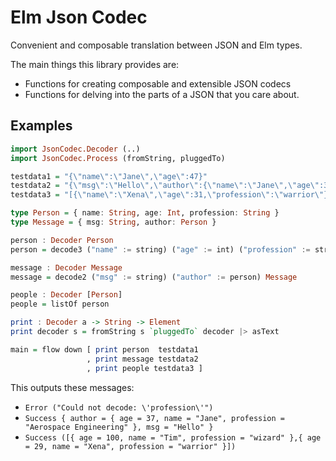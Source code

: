# Elm Json Codec

Convenient and composable translation between JSON and Elm types.

The main things this library provides are: 

* Functions for creating composable and extensible JSON codecs
* Functions for delving into the parts of a JSON that you care about.

## Examples

```haskell
import JsonCodec.Decoder (..)
import JsonCodec.Process (fromString, pluggedTo)

testdata1 = "{\"name\":\"Jane\",\"age\":47}"
testdata2 = "{\"msg\":\"Hello\",\"author\":{\"name\":\"Jane\",\"age\":37,\"profession\":\"Aerospace Engineering\"}}"
testdata3 = "[{\"name\":\"Xena\",\"age\":31,\"profession\":\"warrior\"},{\"name\":\"Tim\",\"age\":100,\"profession\":\"wizard\"}]"

type Person = { name: String, age: Int, profession: String }
type Message = { msg: String, author: Person }

person : Decoder Person
person = decode3 ("name" := string) ("age" := int) ("profession" := string) Person

message : Decoder Message
message = decode2 ("msg" := string) ("author" := person) Message

people : Decoder [Person]
people = listOf person

print : Decoder a -> String -> Element
print decoder s = fromString s `pluggedTo` decoder |> asText

main = flow down [ print person  testdata1    
                 , print message testdata2
                 , print people testdata3 ]
```

This outputs these messages:

* `Error ("Could not decode: \'profession\'")`
* `Success { author = { age = 37, name = "Jane", profession = "Aerospace Engineering" }, msg = "Hello" }`
* `Success ([{ age = 100, name = "Tim", profession = "wizard" },{ age = 29, name = "Xena", profession = "warrior" }])`
